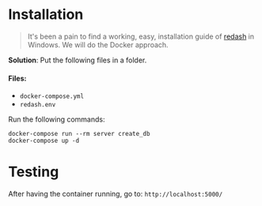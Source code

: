 # Installation

> It's been a pain to find a working, easy, installation guide of [redash](https://redash.io/) in Windows. We will do the Docker approach.

**Solution**: Put the following files in a folder.

#### Files:

- `docker-compose.yml`
- `redash.env`

Run the following commands:

```
docker-compose run --rm server create_db
docker-compose up -d
```

# Testing

After having the container running, go to: `http://localhost:5000/`
